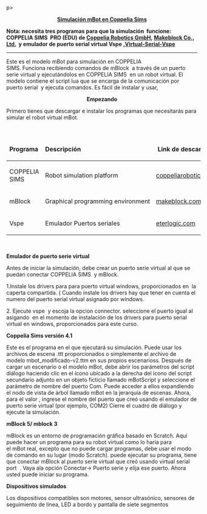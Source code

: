 p>&nbsp;</p>
<p style="text-align: center;"><span style="text-decoration: underline;"><strong>Simulaci&oacute;n&nbsp;mBot&nbsp;en Coppelia Sims</strong></span></p>
<p><strong>Nota: necesita tres programas para que la simulaci&oacute;n&nbsp;&nbsp;funcione: COPPELIA SIMS&nbsp; PRO (EDU) de&nbsp;<a href="http://www.coppeliarobotics.com/index.html">Coppelia&nbsp;Robotics&nbsp;GmbH</a>,&nbsp;<a href="http://www.makeblock.com/">Makeblock&nbsp;Co., Ltd.</a> &nbsp;y emulador de puerto serial virtual Vspe ,<a href="http://www.eterlogic.com/Products.VSPE.html">Virtual-Serial-Vspe</a></strong></p>
<hr />
<p>Este es el modelo&nbsp;mBot&nbsp;para simulaci&oacute;n en COPPELIA SIMS.&nbsp;Funciona&nbsp;recibiendo&nbsp;comandos&nbsp;de&nbsp;mBlock &nbsp;a trav&eacute;s de un puerto serie virtual y ejecut&aacute;ndolos en COPPELIA SIMS&nbsp;&nbsp;en un robot virtual.&nbsp;El modelo contiene el script&nbsp;lua&nbsp;que se encarga de la comunicaci&oacute;n por puerto&nbsp;serial&nbsp;&nbsp;y&nbsp;ejecuta comandos. Es f&aacute;cil de instalar y usar,&nbsp;</p>
<p style="text-align: center;"><strong>Empezando</strong></p>
<p>Primero tienes que descargar e instalar los programas que necesitar&aacute;s para simular el robot virtual&nbsp;mBot.</p>
<p>&nbsp;</p>
<table style="width: 512px;" border="0" cellspacing="0" cellpadding="0">
<thead>
<tr>
<td style="width: 135px;">
<p><strong>Programa</strong></p>
</td>
<td style="width: 176px;">
<p><strong>Descripci&oacute;n</strong></p>
</td>
<td style="width: 192px;">
<p><strong>&nbsp;Link&nbsp;de descarga</strong></p>
</td>
</tr>
</thead>
<tbody>
<tr>
<td style="width: 135px;">
<p>COPPELIA SIMS</p>
</td>
<td style="width: 176px;">
<p>Robot&nbsp;simulation&nbsp;platform</p>
</td>
<td style="width: 192px;">
<p><a href="https://www.coppeliarobotics.com/files/CoppeliaSim_Edu_V4_1_0_Setup.zip">coppeliarobotics.com</a></p>
</td>
</tr>
<tr>
<td style="width: 135px;">
<p>mBlock</p>
</td>
<td style="width: 176px;">
<p>Graphical&nbsp;programming&nbsp;environment</p>
</td>
<td style="width: 192px;">
<p><a href="http://learn.makeblock.com/en/software/">makeblock.com</a></p>
</td>
</tr>
<tr>
<td style="width: 135px;">
<p>Vspe</p>
</td>
<td style="width: 176px;">
<p>Emulador Puertos seriales</p>
</td>
<td style="width: 192px;">
<p><a href="http://www.eterlogic.com/Products.VSPE.html">eterlogic.com</a></p>
</td>
</tr>
</tbody>
</table>
<p>&nbsp;</p>
<p><strong>Emulador de puerto serie virtual</strong></p>
<p>Antes de iniciar la simulaci&oacute;n, debe crear un puerto serie virtual al que se puedan conectar COPPELIA SIMS&nbsp;&nbsp;y mBlock.</p>
<p>1.Instale los drivers para para puerto virtual windows, proporcionados en&nbsp; la caperta compartida. ( Cuando instale los drivers hay que tener en cuenta el numero del puerto serial virtual asignado por windows.</p>
<p>2. Ejecute vspe&nbsp; y escoja la opcion connector. seleccione el puerto igual al asigando&nbsp; en el momento de instalaci&oacute;n de los drivers para puerto serial&nbsp; virtual en windows, proporcionados para este curso.</p>
<p><strong>Coppelia Sims versi&oacute;n 4.1</strong></p>
<p>Este es el programa en el que ejecutar&aacute; su simulaci&oacute;n. Puede usar los archivos de&nbsp;escena .ttt&nbsp;proporcionados o simplemente el archivo de modelo&nbsp;mbot_modificado-v2.ttm&nbsp;en sus propios&nbsp;escenarioss. Despu&eacute;s de cargar un escenario o el modelo&nbsp;mBot, debe abrir los par&aacute;metros del script di&aacute;logo haciendo clic en el &iacute;cono ubicado a la derecha del &iacute;cono del script secundario adjunto en un objeto ficticio llamado&nbsp;mBotScript&nbsp;y seleccione el par&aacute;metro de nombre del puerto Com.&nbsp;Puede&nbsp;acceder a&nbsp;ellos&nbsp;expandiendo el nodo de vista de &aacute;rbol llamado&nbsp;mBot&nbsp;en la jerarqu&iacute;a de escenas. Ahora, para el&nbsp;valor ,&nbsp;ingrese el nombre del puerto que cre&oacute; usando el emulador de puerto serie virtual (por ejemplo, COM2) Cierre el cuadro de di&aacute;logo y ejecute la simulaci&oacute;n.</p>
<p><strong>mBlock 5/ mblock 3</strong></p>
<p>mBlock&nbsp;es un entorno de programaci&oacute;n gr&aacute;fica basado en Scratch. Aqu&iacute; puede hacer un programa para su robot virtual como lo har&iacute;a para el&nbsp;mBot&nbsp;real, excepto que no puede cargar programas, debe usar el modo de comando en su lugar (modo Scratch). puede ejecutar su programa, tiene que conectar&nbsp;mBlock&nbsp;al puerto serie virtual que cre&oacute; usando virtual serial port&nbsp;&nbsp;. Vaya ala opci&oacute;n Conectar-&gt; Puerto serie y elija ese puerto. Ahora usted puede iniciar su programa.</p>
<p><strong>Dispositivos simulados</strong></p>
<p>Los dispositivos compatibles son motores, sensor ultras&oacute;nico, sensores de seguimiento de l&iacute;nea, LED a bordo y&nbsp;pantalla&nbsp;de&nbsp;siete&nbsp;segmentos</p>
<p><strong>&nbsp;</strong></p>
<p>&nbsp;</p>

